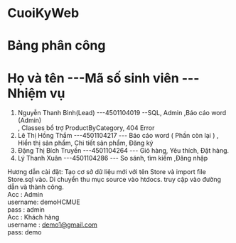 # CuoiKyWeb

# Bảng phân công 

# Họ và tên	             ---Mã số sinh viên	    --- Nhiệm vụ
1. Nguyễn Thanh Bình(Lead)	   ---4501104019	    --SQL, Admin ,Báo cáo word (Admin) </br>, Classes bổ trợ ProductByCategory, 404 Error
2. Lê Thị Hồng Thắm	     ---4501104217	        --- Báo cáo word  ( Phần còn lại ) , Hiển thị sản phẩm, Chi tiết sản phẩm, Đăng ký </br>
3. Đặng Thị Bích Truyền	 ---4501104264	        --- Giỏ hàng, Yêu thích, Đặt hàng. </br>
4. Lý Thanh Xuân	       ---4501104286	        --- So sánh, tìm kiếm ,Đăng nhập </br>

Hương dẫn cài đặt:
Tạo cơ sở dữ liệu mới với tên Store và import file Store.sql vào.
Di chuyển thu mục source vào htdocs.
truy cập vào đường dẫn và thành công.
</br>
Acc : Admin</br>
username: demoHCMUE</br>
pass : admin</br>
Acc : Khách hàng</br>
username : demo1@gmail.com </br>
pass: demo</br>
